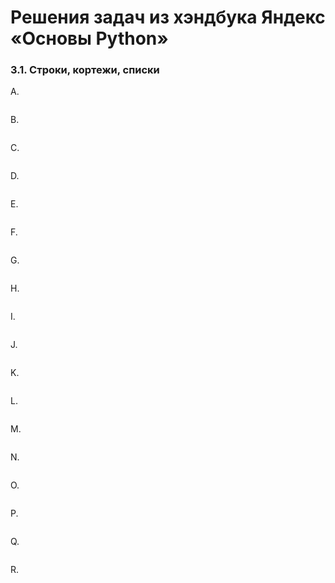 # Решения задач из хэндбука Яндекс «Основы Python»

### 3.1. Строки, кортежи, списки

A. 
```python

```

B. 
```python

```

C. 
```python

```

D. 
```python

```

E. 
```python

```

F. 
```python

```

G. 
```python

```

H. 
```python

```

I. 
```python

```

J. 
```python

```

K. 
```python

```

L. 
```python

```

M. 
```python

```

N. 
```python

```
O. 
```python

```

P. 
```python

```

Q. 
```python

```

R. 
```python

```
